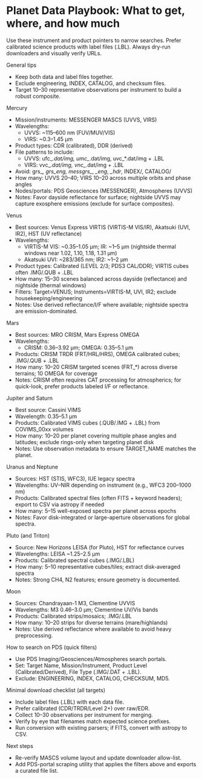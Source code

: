 # Planet Data Playbook: What to get, where, and how much

Use these instrument and product pointers to narrow searches. Prefer calibrated science products with label files (.LBL). Always dry-run downloaders and visually verify URLs.

General tips
- Keep both data and label files together.
- Exclude engineering, INDEX, CATALOG, and checksum files.
- Target 10–30 representative observations per instrument to build a robust composite.

Mercury
- Mission/instruments: MESSENGER MASCS (UVVS, VIRS)
- Wavelengths:
  - UVVS: ~115–600 nm (FUV/MUV/VIS)
  - VIRS: ~0.3–1.45 µm
- Product types: CDR (calibrated), DDR (derived)
- File patterns to include:
  - UVVS: ufc_*.dat/img, umc_*.dat/img, uvc_*.dat/img + .LBL
  - VIRS: vvc_*.dat/img, vnc_*.dat/img + .LBL
- Avoid: grs_*, grs_eng, messgrs_*, *_eng*, *_hdr*, INDEX/, CATALOG/
- How many: UVVS 20–40; VIRS 10–20 across multiple orbits and phase angles
- Nodes/portals: PDS Geosciences (MESSENGER), Atmospheres (UVVS)
- Notes: Favor dayside reflectance for surface; nightside UVVS may capture exosphere emissions (exclude for surface composites).

Venus
- Best sources: Venus Express VIRTIS (VIRTIS-M VIS/IR), Akatsuki (UVI, IR2), HST (UV reflectance)
- Wavelengths:
  - VIRTIS-M VIS: ~0.35–1.05 µm; IR: ~1–5 µm (nightside thermal windows near 1.02, 1.10, 1.18, 1.31 µm)
  - Akatsuki UVI: ~283/365 nm; IR2: ~1–2 µm
- Product types: Calibrated (LEVEL 2/3; PDS3 CAL/DDR); VIRTIS cubes often .IMG/.QUB + .LBL
- How many: 15–30 scenes balanced across dayside (reflectance) and nightside (thermal windows)
- Filters: Target=VENUS; Instruments=VIRTIS-M, UVI, IR2; exclude housekeeping/engineering
- Notes: Use derived reflectance/I/F where available; nightside spectra are emission-dominated.

Mars
- Best sources: MRO CRISM, Mars Express OMEGA
- Wavelengths:
  - CRISM: 0.36–3.92 µm; OMEGA: 0.35–5.1 µm
- Products: CRISM TRDR (FRT/HRL/HRS), OMEGA calibrated cubes; .IMG/.QUB + .LBL
- How many: 10–20 CRISM targeted scenes (FRT_*) across diverse terrains; 10 OMEGA for coverage
- Notes: CRISM often requires CAT processing for atmospherics; for quick-look, prefer products labeled I/F or reflectance.

Jupiter and Saturn
- Best source: Cassini VIMS
- Wavelength: 0.35–5.1 µm
- Products: Calibrated VIMS cubes (.QUB/.IMG + .LBL) from COVIMS_00xx volumes
- How many: 10–20 per planet covering multiple phase angles and latitudes; exclude rings-only when targeting planet disk
- Notes: Use observation metadata to ensure TARGET_NAME matches the planet.

Uranus and Neptune
- Sources: HST (STIS, WFC3), IUE legacy spectra
- Wavelengths: UV–NIR depending on instrument (e.g., WFC3 200–1000 nm)
- Products: Calibrated spectral files (often FITS + keyword headers); export to CSV via astropy if needed
- How many: 5–15 well-exposed spectra per planet across epochs
- Notes: Favor disk-integrated or large-aperture observations for global spectra.

Pluto (and Triton)
- Source: New Horizons LEISA (for Pluto), HST for reflectance curves
- Wavelengths: LEISA ~1.25–2.5 µm
- Products: Calibrated spectral cubes (.IMG/.LBL)
- How many: 5–10 representative cubes/tiles; extract disk-averaged spectra
- Notes: Strong CH4, N2 features; ensure geometry is documented.

Moon
- Sources: Chandrayaan-1 M3, Clementine UVVIS
- Wavelengths: M3 0.46–3.0 µm; Clementine UV/Vis bands
- Products: Calibrated strips/mosaics; .IMG/.LBL
- How many: 10–20 strips for diverse terrains (mare/highlands)
- Notes: Use derived reflectance where available to avoid heavy preprocessing.

How to search on PDS (quick filters)
- Use PDS Imaging/Geosciences/Atmospheres search portals.
- Set: Target Name, Mission/Instrument, Product Level (Calibrated/Derived), File Type (.IMG/.DAT + .LBL).
- Exclude: ENGINEERING, INDEX, CATALOG, CHECKSUM, MD5.

Minimal download checklist (all targets)
- Include label files (.LBL) with each data file.
- Prefer calibrated (CDR/TRDR/Level 2+) over raw/EDR.
- Collect 10–30 observations per instrument for merging.
- Verify by eye that filenames match expected science prefixes.
- Run conversion with existing parsers; if FITS, convert with astropy to CSV.

Next steps
- Re-verify MASCS volume layout and update downloader allow-list.
- Add PDS-portal scraping utility that applies the filters above and exports a curated file list.